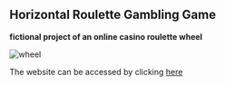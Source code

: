 ## Horizontal Roulette Gambling Game

**fictional project of an online casino roulette wheel**

![wheel](https://github.com/JoaoPedro1304/RoletaHorizontal/assets/98943339/e65c8d29-6165-45fb-83c0-fb675f7dedac)

The website can be accessed by clicking <a href='https://doublebetproject.000webhostapp.com/'> here </a>
